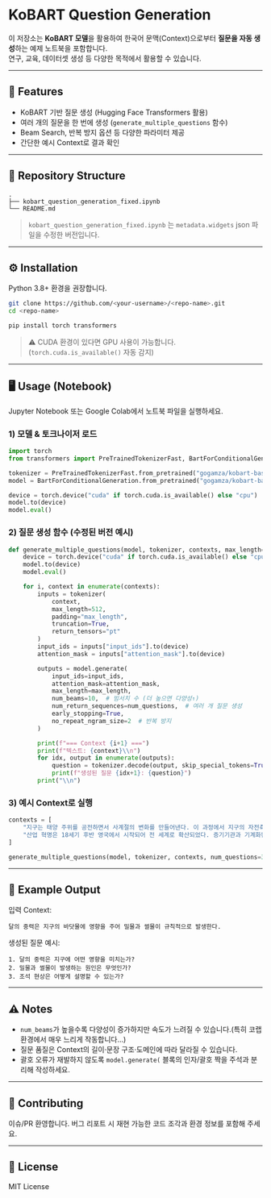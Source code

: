 # KoBART Question Generation

이 저장소는 **KoBART 모델**을 활용하여 한국어 문맥(Context)으로부터 **질문을 자동 생성**하는 예제 노트북을 포함합니다.  
연구, 교육, 데이터셋 생성 등 다양한 목적에서 활용할 수 있습니다.

---

## 🚀 Features
- KoBART 기반 질문 생성 (Hugging Face Transformers 활용)
- 여러 개의 질문을 한 번에 생성 (`generate_multiple_questions` 함수)
- Beam Search, 반복 방지 옵션 등 다양한 파라미터 제공
- 간단한 예시 Context로 결과 확인

---

## 📂 Repository Structure
```
.
├── kobart_question_generation_fixed.ipynb
└── README.md
```
> `kobart_question_generation_fixed.ipynb` 는 `metadata.widgets` json 파일을 수정한 버전입니다.

---

## ⚙️ Installation

Python 3.8+ 환경을 권장합니다.

```bash
git clone https://github.com/<your-username>/<repo-name>.git
cd <repo-name>

pip install torch transformers
```
> ⚠️ CUDA 환경이 있다면 GPU 사용이 가능합니다. (`torch.cuda.is_available()` 자동 감지)

---

## 🖥️ Usage (Notebook)

Jupyter Notebook 또는 Google Colab에서 노트북 파일을 실행하세요.

### 1) 모델 & 토크나이저 로드
```python
import torch
from transformers import PreTrainedTokenizerFast, BartForConditionalGeneration

tokenizer = PreTrainedTokenizerFast.from_pretrained("gogamza/kobart-base-v1")
model = BartForConditionalGeneration.from_pretrained("gogamza/kobart-base-v1")

device = torch.device("cuda" if torch.cuda.is_available() else "cpu")
model.to(device)
model.eval()
```

### 2) 질문 생성 함수 (수정된 버전 예시)
```python
def generate_multiple_questions(model, tokenizer, contexts, max_length=64, num_questions=3):
    device = torch.device("cuda" if torch.cuda.is_available() else "cpu")
    model.to(device)
    model.eval()

    for i, context in enumerate(contexts):
        inputs = tokenizer(
            context,
            max_length=512,
            padding="max_length",
            truncation=True,
            return_tensors="pt"
        )
        input_ids = inputs["input_ids"].to(device)
        attention_mask = inputs["attention_mask"].to(device)

        outputs = model.generate(
            input_ids=input_ids,
            attention_mask=attention_mask,
            max_length=max_length,
            num_beams=10,  # 빔서치 수 (더 높으면 다양성↑)
            num_return_sequences=num_questions,  # 여러 개 질문 생성
            early_stopping=True,
            no_repeat_ngram_size=2  # 반복 방지
        )

        print(f"=== Context {i+1} ===")
        print(f"텍스트: {context}\\n")
        for idx, output in enumerate(outputs):
            question = tokenizer.decode(output, skip_special_tokens=True)
            print(f"생성된 질문 {idx+1}: {question}")
        print("\\n")
```

### 3) 예시 Context로 실행
```python
contexts = [
    "지구는 태양 주위를 공전하면서 사계절의 변화를 만들어낸다. 이 과정에서 지구의 자전축이 기울어져 있기 때문에 각 지역은 계절마다 다른 기온과 기후를 경험하게 된다.",
    "산업 혁명은 18세기 후반 영국에서 시작되어 전 세계로 확산되었다. 증기기관과 기계화된 생산 방식은 사회 구조와 경제 체제를 근본적으로 바꾸어 놓았다."
]

generate_multiple_questions(model, tokenizer, contexts, num_questions=3)
```

---

## 📝 Example Output
입력 Context:
```
달의 중력은 지구의 바닷물에 영향을 주어 밀물과 썰물이 규칙적으로 발생한다.
```

생성된 질문 예시:
```
1. 달의 중력은 지구에 어떤 영향을 미치는가?
2. 밀물과 썰물이 발생하는 원인은 무엇인가?
3. 조석 현상은 어떻게 설명할 수 있는가?
```

---

## ⚠️ Notes
- `num_beams`가 높을수록 다양성이 증가하지만 속도가 느려질 수 있습니다.(특히 코랩 환경에서 매우 느리게 작동합니다...)
- 질문 품질은 Context의 길이·문장 구조·도메인에 따라 달라질 수 있습니다.
- 괄호 오류가 재발하지 않도록 `model.generate(` 블록의 인자/괄호 짝을 주석과 분리해 작성하세요.

---

## 🤝 Contributing
이슈/PR 환영합니다. 버그 리포트 시 재현 가능한 코드 조각과 환경 정보를 포함해 주세요.

---

## 📜 License
MIT License
